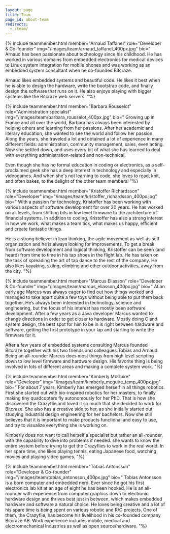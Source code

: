 ```yaml
---
layout: page
title: Team
page_id: about-team
redirects:
  - /team/
---
```



{% include teammember.html member="Arnaud Taffanel" role="Developer & Co-founder" img="/images/team/arnaud_taffanel_400px.jpg" bio="
Arnaud has been passionate about technology since his childhood. He has worked in various domains from embedded electronics for medical devices to Linux system integration for mobile phones and was working as an embedded system consultant when he co-founded Bitcraze.

Arnaud likes embedded systems and beautiful code. He likes it best when he is able to design the hardware, write the bootstrap code, and finally design the software that runs on it. He also enjoys playing with bigger systems like the Bitcraze web servers.
"%}

{% include teammember.html member="Barbara Rousselot" role="Administration specialist" img="/images/team/barbara_rousselot_400px.jpg" bio="
Growing up in France and all over the world, Barbara has always been interested by helping others and learning from her passions. After her academic and literary education, she wanted to see the world and follow her passion. Along the years, she traveled a lot and obtained a lot of experience in many different fields: administration, community management, sales, even acting. Now she settled down, and uses every bit of what she has learned to deal with everything administration-related and non-technical.

Even though she has no formal education in coding or electronics, as a self-proclaimed geek she has a deep interest in technology and especially in videogames. And when she's not learning to code, she loves to read, knit, and often bakes, to the delight of the other team members!
"%}



{% include teammember.html member="Kristoffer Richardsson" role="Developer" img="/images/team/kristoffer_richardsson_400px.jpg" bio="
With a passion for technology, Kristoffer has been working with various aspects of software development for over 20 years. He has worked on all levels, from shifting bits in low level firmware to the architecture of financial systems. In addition to coding, Kristoffer has also a strong interest in how we work, what makes a team tick, what makes us happy, efficient and create fantastic things.

He is a strong believer in lean thinking, the agile movement as well as self organization and he is always looking for improvements. To get a break from software development and logical thinking, Kristoffer can be seen (and heard) from time to time in his tap shoes in the flight lab. He has taken on the task of spreading the art of tap dance to the rest of the company. He also likes kayaking, skiing, climbing and other outdoor activities, away from the city.
"%}

{% include teammember.html member="Marcus Eliasson" role="Developer & Co-founder" img="/images/team/marcus_eliasson_400px.jpg" bio="
At an early age Marcus was always eager to find out how things worked and managed to take apart quite a few toys without being able to put them back together. He’s always been interested in technology, science and engineering, but the focus of his interest has mostly been software development.
After a few years as a Java developer Marcus wanted to change directions in order to get closer to hardware. Mostly doing C and system design, the best spot for him to be in is right between hardware and software, getting the first prototype in your lap and starting to write the firmware for it.

After a few years of embedded systems consulting Marcus founded Bitcraze together with his two friends and colleagues Tobias and Arnaud.
Being an all-rounder Marcus does most things from high level scripting down to low level firmware and hardware design. His favorite thing is being involved in lots of different areas and making a complete system work.
"%}

{% include teammember.html member="Kimberly McGuire" role="Developer" img="/images/team/kimberly_mcguire_temp_400px.jpg" bio="
For about 7 years, Kimberly has emerged herself in all things robotics. First she started out with bio-inspired robotics for her masters, to finally making tiny quadcopters fly autonomously for her PhD. That is how she discovered the Crazyflie and loved it so much that she decided to work for Bitcraze. She also has a creative side to her, as she initially started out studying industrial design engineering for her bachelors. Now she still believes that it is important to make products functional and easy to use, and try to visualize everything she is working on.

Kimberly does not want to call herself a specialist but rather an all-rounder, with the capability to dive into problems if needed. she wants to know the entire system before trying to get the Crazyflies to work in the real world. In her spare time, she likes playing tennis, eating Japanese food, watching movies and playing video games.
"%}

{% include teammember.html member="Tobias Antonsson" role="Developer & Co-founder" img="/images/team/tobias_antonsson_400px.jpg" bio="
Tobias Antonsson is a born computer and embedded nerd. Ever since he got his first electronics lab kit at an age of eight he has been hooked. He is an all-rounder with experience from computer graphics down to electronic hardware design and thrives best just in between, which makes embedded hardware and software a natural choice.
He loves being creative and a lot of his spare time is being spent on various robotic and R/C projects. One of them, the Crazyflie, has become his livelihood in his co-founded company Bitcraze AB. Work experience includes mobile, medical and electromechanical industries as well as open source/hardware.
"%}
